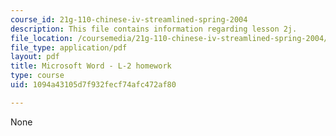 ```yaml
---
course_id: 21g-110-chinese-iv-streamlined-spring-2004
description: This file contains information regarding lesson 2j.
file_location: /coursemedia/21g-110-chinese-iv-streamlined-spring-2004/1094a43105d7f932fecf74afc472af80_MIT21G_110S04_L_2_j.pdf
file_type: application/pdf
layout: pdf
title: Microsoft Word - L-2 homework
type: course
uid: 1094a43105d7f932fecf74afc472af80

---
```

None